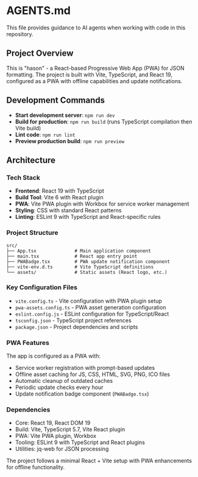 # AGENTS.md

This file provides guidance to AI agents when working with code in this repository.

## Project Overview

This is "hason" - a React-based Progressive Web App (PWA) for JSON formatting. The project is built with Vite, TypeScript, and React 19, configured as a PWA with offline capabilities and update notifications.

## Development Commands

- **Start development server**: `npm run dev`
- **Build for production**: `npm run build` (runs TypeScript compilation then Vite build)
- **Lint code**: `npm run lint`
- **Preview production build**: `npm run preview`

## Architecture

### Tech Stack
- **Frontend**: React 19 with TypeScript
- **Build Tool**: Vite 6 with React plugin
- **PWA**: Vite PWA plugin with Workbox for service worker management
- **Styling**: CSS with standard React patterns
- **Linting**: ESLint 9 with TypeScript and React-specific rules

### Project Structure
```
src/
├── App.tsx              # Main application component
├── main.tsx             # React app entry point
├── PWABadge.tsx         # PWA update notification component
├── vite-env.d.ts        # Vite TypeScript definitions
└── assets/              # Static assets (React logo, etc.)
```

### Key Configuration Files
- `vite.config.ts` - Vite configuration with PWA plugin setup
- `pwa-assets.config.ts` - PWA asset generation configuration
- `eslint.config.js` - ESLint configuration for TypeScript/React
- `tsconfig.json` - TypeScript project references
- `package.json` - Project dependencies and scripts

### PWA Features
The app is configured as a PWA with:
- Service worker registration with prompt-based updates
- Offline asset caching for JS, CSS, HTML, SVG, PNG, ICO files
- Automatic cleanup of outdated caches
- Periodic update checks every hour
- Update notification badge component (`PWABadge.tsx`)

### Dependencies
- Core: React 19, React DOM 19
- Build: Vite, TypeScript 5.7, Vite React plugin
- PWA: Vite PWA plugin, Workbox
- Tooling: ESLint 9 with TypeScript and React plugins
- Utilities: jq-web for JSON processing

The project follows a minimal React + Vite setup with PWA enhancements for offline functionality.